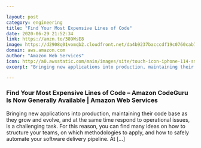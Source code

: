```yaml
---

layout: post
category: engineering
title: "Find Your Most Expensive Lines of Code"
date: 2020-06-29 21:52:34
link: https://amzn.to/389WsE8
image: https://d2908q01vomqb2.cloudfront.net/da4b9237bacccdf19c0760cab7aec4a8359010b0/2020/06/24/amazon-codeguru-development-cycle-1260x578.png
domain: aws.amazon.com
author: "Amazon Web Services"
icon: http://a0.awsstatic.com/main/images/site/touch-icon-iphone-114-smile.png
excerpt: "Bringing new applications into production, maintaining their code base as they grow and evolve, and at the same time respond to operational issues, is a challenging task. For this reason, you can find many ideas on how to structure your teams, on which methodologies to apply, and how to safely automate your software delivery pipeline. At […]"

---
```


### Find Your Most Expensive Lines of Code – Amazon CodeGuru Is Now Generally Available | Amazon Web Services

Bringing new applications into production, maintaining their code base as they grow and evolve, and at the same time respond to operational issues, is a challenging task. For this reason, you can find many ideas on how to structure your teams, on which methodologies to apply, and how to safely automate your software delivery pipeline. At […]